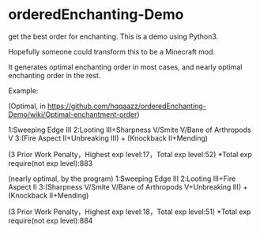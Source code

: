 # orderedEnchanting-Demo
get the best order for enchanting. 
This is a demo using Python3.

Hopefully someone could transform this to be a Minecraft mod.

It generates optimal enchanting order in most cases, and nearly optimal enchanting order in the rest.

Example:

(Optimal, in https://github.com/hqqaazz/orderedEnchanting-Demo/wiki/Optimal-enchantment-order)

1:Sweeping Edge III
2:Looting III+Sharpness V/Smite V/Bane of Arthropods V
3:(Fire Aspect II+Unbreaking III) + (Knockback II+Mending)

(3 Prior Work Penalty，Highest exp level:17，Total exp level:52)
*Total exp require(not exp level):883

(nearly optimal, by the program)
1:Sweeping Edge III
2:Looting III+Fire Aspect II
3:(Sharpness V/Smite V/Bane of Arthropods V+Unbreaking III) + (Knockback II+Mending)

(3 Prior Work Penalty，Highest exp level:18，Total exp level:51)
*Total exp require(not exp level):884
